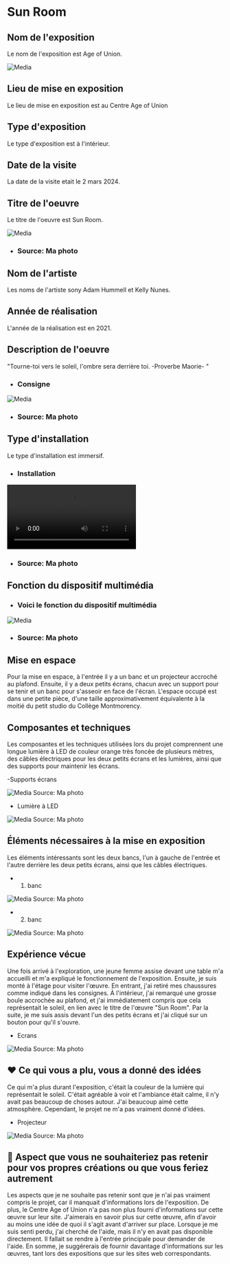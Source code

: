 # Sun Room

## Nom de l'exposition
Le nom de l'exposition est Age of Union.

![Media](Media/age_union.jpg)
## Lieu de mise en exposition
Le lieu de mise en exposition est au Centre Age of Union

## Type d'exposition
Le type d'exposition est à l'intérieur. 

## Date de la visite
La date de la visite etait le 2 mars 2024.

## Titre de l'oeuvre
Le titre de l'oeuvre est Sun Room.

![Media](Media/entrer_expo.jpg)

- ### Source: Ma photo
  
## Nom de l'artiste
Les noms de l'artiste sony Adam Hummell et Kelly Nunes. 

## Année de réalisation 
L'année de la réalisation est en 2021. 

## Description de l'oeuvre
"Tourne-toi vers le soleil, l'ombre sera derrière toi. -Proverbe Maorie- "

- ### Consigne
  
![Media](Media/note_2.jpg)
- ### Source: Ma photo

## Type d'installation 
Le type d'installation est immersif. 

- ### Installation
![Media](Media/video_sunroom.MOV)
- ### Source: Ma photo

## Fonction du dispositif multimédia
- ### Voici le fonction du dispositif multimédia
  
![Media](Media/.jpg)
- ### Source: Ma photo
  
## Mise en espace
Pour la mise en espace, à l'entrée il y a un banc et un projecteur accroché au plafond. Ensuite, il y a deux petits écrans, chacun avec un support pour se tenir et un banc pour s'asseoir en face de l'écran. L'espace occupé est dans une petite pièce, d'une taille approximativement équivalente à la moitié du petit studio du Collège Montmorency. 

## Composantes et techniques
Les composantes et les techniques utilisées lors du projet comprennent une longue lumière à LED de couleur orange très foncée de plusieurs mètres, des câbles électriques pour les deux petits écrans et les lumières, ainsi que des supports pour maintenir les écrans.

-Supports écrans

![Media](Media/derriere_ecrans.jpg)
Source: Ma photo

- Lumière à LED
  
![Media](Media/lumiere_rouge2.jpg)
Source: Ma photo
## Éléments nécessaires à la mise en exposition
Les éléments intéressants sont les deux bancs, l'un à gauche de l'entrée et l'autre derrière les deux petits écrans, ainsi que les câbles électriques.

- 1) banc
 
![Media](Media/peit_escalier.jpg)
Source: Ma photo

- 2) banc
  
![Media](Media/banc_sunroom.jpg)
Source: Ma photo
## Expérience vécue
Une fois arrivé à l'exploration, une jeune femme assise devant une table m'a accueilli et m'a expliqué le fonctionnement de l'exposition. Ensuite, je suis monté à l'étage pour visiter l'œuvre. En entrant, j'ai retiré mes chaussures comme indiqué dans les consignes. À l'intérieur, j'ai remarqué une grosse boule accrochée au plafond, et j'ai immédiatement compris que cela représentait le soleil, en lien avec le titre de l'œuvre "Sun Room". Par la suite, je me suis assis devant l'un des petits écrans et j'ai cliqué sur un bouton pour qu'il s'ouvre. 

- Ecrans
 
![Media](Media/2_ecrans.jpg)
Source: Ma photo

 ## ❤️ Ce qui vous a plu, vous a donné des idées
Ce qui m'a plus durant l'exposition, c'était la couleur de la lumière qui représentait le soleil. C'était agréable à voir et l'ambiance était calme, il n'y avait pas beaucoup de choses autour. J'ai beaucoup aimé cette atmosphère. Cependant, le projet ne m'a pas vraiment donné d'idées.

- Projecteur
  
![Media](Media/projecteur.jpg)
Source: Ma photo
## 🤔 Aspect que vous ne souhaiteriez pas retenir pour vos propres créations ou que vous feriez autrement
Les aspects que je ne souhaite pas retenir sont que je n'ai pas vraiment compris le projet, car il manquait d'informations lors de l'exposition. De plus, le Centre Age of Union n'a pas non plus fourni d'informations sur cette œuvre sur leur site. J'aimerais en savoir plus sur cette œuvre, afin d'avoir au moins une idée de quoi il s'agit avant d'arriver sur place. Lorsque je me suis senti perdu, j'ai cherché de l'aide, mais il n'y en avait pas disponible directement. Il fallait se rendre à l'entrée principale pour demander de l'aide. En somme, je suggérerais de fournir davantage d'informations sur les œuvres, tant lors des expositions que sur les sites web correspondants.

